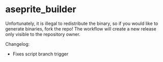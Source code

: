 # aseprite_builder

Unfortunately, it is illegal to redistribute the binary, so if you would like to generate binaries, fork the repo! The workflow will create a new release only visible to the repository owner.

Changelog:
- Fixes script branch trigger
